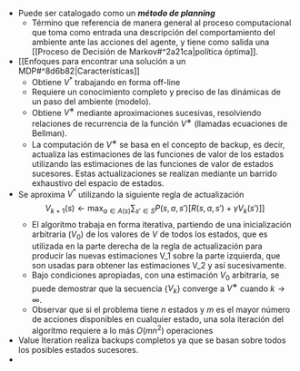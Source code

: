 - Puede ser catalogado como un ***método de planning***
	- Término que referencia de manera general al proceso computacional que toma como entrada una descripción del comportamiento del ambiente ante las acciones del agente, y tiene como salida una [[Proceso de Decisión de Markov#^2a21ca|política óptima]]. 
- [[Enfoques para encontrar una solución a un MDP#^8d6b82|Características]]
	- Obtiene $V^*$ trabajando en forma off-line
	- Requiere un conocimiento completo y preciso de las dinámicas de un paso del ambiente (modelo).
	- Obtiene $V^∗$ mediante aproximaciones sucesivas, resolviendo relaciones de recurrencia de la función $V^∗$ (llamadas ecuaciones de Bellman). 
	- La computación de $V^ ∗$ se basa en el concepto de backup, es decir, actualiza las estimaciones de las funciones de valor de los estados utilizando las estimaciones de las funciones de valor de estados sucesores. Estas actualizaciones se realizan mediante un barrido exhaustivo del espacio de estados.
- Se aproxima $V^*$ utilizando la siguiente regla de actualización$$V_{k+1}(s)\leftarrow\max_{a\in A(s)}\sum_{s'\in S}P(s,a,s')[R(s,a,s')+\gamma V_k(s')]]$$
	- El algoritmo trabaja en forma iterativa, partiendo de una inicialización arbitraria $(V_0)$ de los valores de $V$ de todos los estados, que es utilizada en la parte derecha de la regla de actualización para producir las nuevas estimaciones V_1 sobre la parte izquierda, que son usadas para obtener las estimaciones V_2 y así sucesivamente.
	- Bajo condiciones apropiadas, con una estimación $V_0$ arbitraria, se puede demostrar que la secuencia {$V_k$} converge a $V^∗$ cuando $k → ∞$.
	- Observar que si el problema tiene $n$ estados y $m$ es el mayor número de acciones disponibles en cualquier estado, una sola iteración del algoritmo requiere a lo más $O(mn^2)$ operaciones
- Value Iteration realiza backups completos ya que se basan sobre todos los posibles estados sucesores.
- 